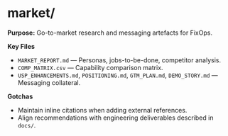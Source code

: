 # market/

**Purpose:** Go-to-market research and messaging artefacts for FixOps.

**Key Files**
- `MARKET_REPORT.md` — Personas, jobs-to-be-done, competitor analysis.
- `COMP_MATRIX.csv` — Capability comparison matrix.
- `USP_ENHANCEMENTS.md`, `POSITIONING.md`, `GTM_PLAN.md`, `DEMO_STORY.md` — Messaging collateral.

**Gotchas**
- Maintain inline citations when adding external references.
- Align recommendations with engineering deliverables described in `docs/`.
